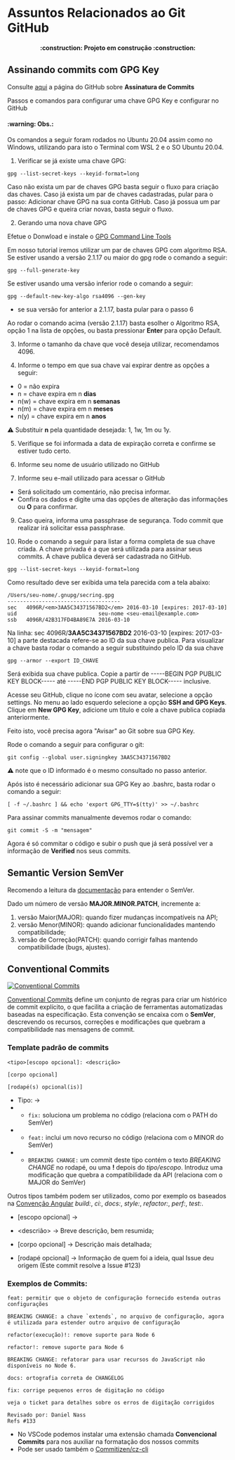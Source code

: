 # Assuntos Relacionados ao Git GitHub

<h4 align="center"> 
    :construction:  Projeto em construção  :construction:
</h4>

## Assinando commits com GPG Key

Consulte [aqui](https://docs.github.com/en/authentication/managing-commit-signature-verification/about-commit-signature-verification) a página do GitHub sobre **Assinatura de Commits**

Passos e comandos para configurar uma chave GPG Key e configurar no GitHub
<h4 align="rigth">
    :warning: Obs.:
</h4>
Os comandos a seguir foram rodados no Ubuntu 20.04 assim como no Windows, utilizando para isto o Terminal com WSL 2 e o SO Ubuntu 20.04.

1. Verificar se já existe uma chave GPG:
```
gpg --list-secret-keys --keyid-format=long
```
Caso não exista um par de chaves GPG basta seguir o fluxo para criação das chaves.
Caso já exista um par de chaves cadastradas, pular para o passo: Adicionar chave GPG na sua conta GitHub.
Caso já possua um par de chaves GPG e queira criar novas, basta seguir o fluxo.

2. Gerando uma nova chave GPG

Efetue o Donwload e instale o [GPG Command Line Tools](https://www.gnupg.org/download/)

Em nosso tutorial iremos utilizar um par de chaves GPG com algoritmo RSA.
Se estiver usando a versão 2.1.17 ou maior do gpg rode o comando a seguir:
```
gpg --full-generate-key
```
Se estiver usando uma versão inferior rode o comando a seguir:
```
gpg --default-new-key-algo rsa4096 --gen-key
```
* se sua versão for anterior a 2.1.17, basta pular para o passo 6

Ao rodar o comando acima (versão 2.1.17) basta esolher o Algoritmo RSA, opção 1 na lista de opções, ou basta pressionar **Enter** para opção Default.

3. Informe o tamanho da chave que você deseja utilizar, recomendamos 4096.

4. Informe o tempo em que sua chave vai expirar dentre as opções a seguir:
* 0 = não expira
* n = chave expira em n **dias**
* n(w) = chave expira em n **semanas**
* n(m) = chave expira em n **meses**
* n(y) = chave expira em n **anos**

:warning: Substituir **n** pela quantidade desejada: 1, 1w, 1m ou 1y.

5. Verifique se foi informada a data de expiração correta e confirme se estiver tudo certo.

7. Informe seu nome de usuário utilizado no GitHub

8. Informe seu e-mail utilizado para acessar o GitHub
* Será solicitado um comentário, não precisa informar.
* Confira os dados e digite uma das opções de alteração das informações ou **O** para confirmar.

9. Caso queira, informa uma passphrase de segurança. Todo commit que realizar irá solicitar essa passphrase.

10. Rode o comando a seguir para listar a forma completa de sua chave criada. A chave privada é a que será utilizada para assinar seus commits. A chave publica deverá ser cadastrada no GitHub.
```
gpg --list-secret-keys --keyid-format=long
```
Como resultado deve ser exibida uma tela parecida com a tela abaixo:
```
/Users/seu-nome/.gnupg/secring.gpg
------------------------------------
sec   4096R/<em>3AA5C34371567BD2</em> 2016-03-10 [expires: 2017-03-10]
uid                          seu-nome <seu-email@example.com>
ssb   4096R/42B317FD4BA89E7A 2016-03-10
```
Na linha: sec   4096R/**3AA5C34371567BD2** 2016-03-10 [expires: 2017-03-10] a parte destacada refere-se ao ID da sua chave publica. Para visualizar a chave basta rodar o comando a seguir substituindo pelo ID da sua chave
```
gpg --armor --export ID_CHAVE
```
Será exibida sua chave publica. Copie a partir de -----BEGIN PGP PUBLIC KEY BLOCK----- até -----END PGP PUBLIC KEY BLOCK----- inclusive.

Acesse seu GitHub, clique no ícone com seu avatar, selecione a opção settings. No menu ao lado esquerdo selecione a opção **SSH and GPG Keys**. Clique em **New GPG Key**, adicione um titulo e cole a chave publica copiada anteriormente.

Feito isto, você precisa agora "Avisar" ao Git sobre sua GPG Key.

Rode o comando a seguir para configurar o git:
```
git config --global user.signingkey 3AA5C34371567BD2
```
:warning: note que o ID informado é o mesmo consultado no passo anterior.

Após isto é necessário adicionar sua GPG Key ao .bashrc, basta rodar o comando a seguir:
```
[ -f ~/.bashrc ] && echo 'export GPG_TTY=$(tty)' >> ~/.bashrc
```

Para assinar commits manualmente devemos rodar o comando: 
```
git commit -S -m "mensagem"
```

Agora é só commitar o código e subir o push que já será possível ver a informação de **Verified** nos seus commits.

## Semantic Version SemVer

Recomendo a leitura da [documentação](https://semver.org/lang/pt-BR/) para entender o SemVer.


Dado um número de versão **MAJOR.MINOR.PATCH**, incremente a:

1. versão Maior(MAJOR): quando fizer mudanças incompatíveis na API;
2. versão Menor(MINOR): quando adicionar funcionalidades mantendo compatibilidade;
3. versão de Correção(PATCH): quando corrigir falhas mantendo compatibilidade (bugs, ajustes).


## Conventional Commits

[![Conventional Commits](https://img.shields.io/badge/Conventional%20Commits-1.0.0-%23FE5196?logo=conventionalcommits&logoColor=white)](https://conventionalcommits.org)

[Conventional Commits](https://www.conventionalcommits.org/en/v1.0.0/) define um conjunto de regras para criar um histórico de commit explícito, o que facilita a criação de ferramentas automatizadas baseadas na especificação. Esta convenção se encaixa com o **SemVer**, descrevendo os recursos, correções e modificações que quebram a compatibilidade nas mensagens de commit.

### Template padrão de commits
```
<tipo>[escopo opcional]: <descrição>

[corpo opcional]

[rodapé(s) opcional(is)]
```
* Tipo: -> 
* * `fix:` soluciona um problema no código (relaciona com o PATH do SemVer)
* * `feat:` inclui um novo recurso no código (relaciona com o MINOR do SemVer)
* * `BREAKING CHANGE:` um commit deste tipo contém o texto *BREAKING CHANGE* no rodapé, ou uma **!** depois do *tipo/escopo*. Introduz uma modificação que quebra a compatibilidade da API (relaciona com o MAJOR do SemVer)

Outros tipos também podem ser utilizados, como por exemplo os baseados na [Convenção Angular](https://github.com/angular/angular/blob/22b96b9/CONTRIBUTING.md#type) *build:*, *ci:*, *docs:*, *style:*, *refactor:*, *perf:*, *test:*.

* [escopo opcional] ->

* <descrião> -> Breve descrição, bem resumida;

* [corpo opcional] -> Descrição mais detalhada;

* [rodapé opcional] -> Informação de quem foi a ideia, qual Issue deu origem (Este commit resolve a Issue #123)

### Exemplos de Commits:
```
feat: permitir que o objeto de configuração fornecido estenda outras configurações

BREAKING CHANGE: a chave `extends`, no arquivo de configuração, agora é utilizada para estender outro arquivo de configuração
```
```
refactor(execução)!: remove suporte para Node 6
```
```
refactor!: remove suporte para Node 6

BREAKING CHANGE: refatorar para usar recursos do JavaScript não disponíveis no Node 6.
```
```
docs: ortografia correta de CHANGELOG
```
```
fix: corrige pequenos erros de digitação no código

veja o ticket para detalhes sobre os erros de digitação corrigidos

Revisado por: Daniel Nass
Refs #133
```

* No VSCode podemos instalar uma extensão chamada **Convencional Commits** para nos auxiliar na formatação dos nossos commits
* Pode ser usado também o [Commitizen/cz-cli](https://github.com/commitizen/cz-cli)